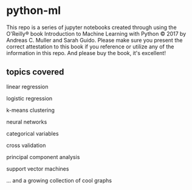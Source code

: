 # python-ml

This repo is a series of jupyter notebooks created through using the O'Reilly® book Introduction to Machine Learning with Python © 2017 by Andreas C. Muller and Sarah Guido. 
Please make sure you present the correct attestation to this book if you reference or utilize any of the information in this repo. 
And please buy the book, it's excellent!

## topics covered 

linear regression

logistic regression

k-means clustering

neural networks

categorical variables

cross validation

principal component analysis

support vector machines

... and a growing collection of cool graphs
